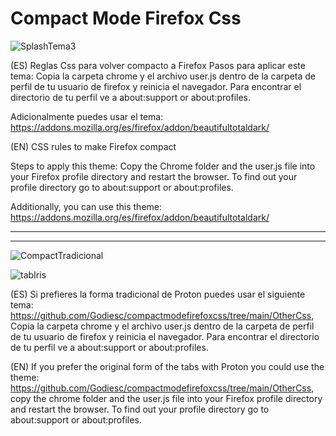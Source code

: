 # Compact Mode Firefox Css

![SplashTema3](https://user-images.githubusercontent.com/22057609/116309650-a3b94000-a76e-11eb-9776-bdd61cd5b8dd.png)

(ES) Reglas Css para volver compacto a Firefox
Pasos para aplicar este tema:
Copia la carpeta chrome y el archivo user.js dentro de la carpeta de perfil de tu usuario de firefox y reinicia el navegador. Para encontrar el directorio de tu perfil ve a about:support or about:profiles.

Adicionalmente puedes usar el tema: https://addons.mozilla.org/es/firefox/addon/beautifultotaldark/

(EN) CSS rules to make Firefox compact

Steps to apply this theme: Copy the Chrome folder and the user.js file into your Firefox profile directory and restart the browser. To find out your profile directory go to about:support or about:profiles.

Additionally, you can use this theme: https://addons.mozilla.org/es/firefox/addon/beautifultotaldark/

<hr style="border:15px;border-color:red"><hr style="border:2px;">

![CompactTradicional](https://user-images.githubusercontent.com/22057609/116818683-4a685c80-ab32-11eb-964f-83da29f367af.png)

![tabIris](https://user-images.githubusercontent.com/22057609/116830247-8a4d3500-ab6e-11eb-8762-9607a882efc9.png)

(ES) Si prefieres la forma tradicional de Proton puedes usar el siguiente tema: https://github.com/Godiesc/compactmodefirefoxcss/tree/main/OtherCss, Copia la carpeta chrome y el archivo user.js dentro de la carpeta de perfil de tu usuario de firefox y reinicia el navegador. Para encontrar el directorio de tu perfil ve a about:support or about:profiles.

(EN) If you prefer the original form of the tabs with Proton you could use the theme: https://github.com/Godiesc/compactmodefirefoxcss/tree/main/OtherCss, copy the chrome folder and the user.js file into your Firefox profile directory and restart the browser. To find out your profile directory go to about:support or about:profiles.
